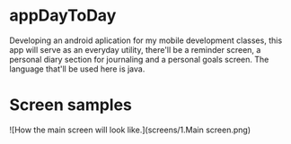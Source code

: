 # appDayToDay
 Developing an android aplication for my mobile development classes, this app will serve as an everyday utility, there'll be a reminder screen, a personal diary section for journaling and a personal goals screen. The language that'll be used here is java.

# Screen samples

![How the main screen will look like.](screens/1.Main screen.png)
